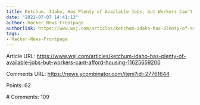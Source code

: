 ```yaml
---
title: Ketchum, Idaho, Has Plenty of Available Jobs, but Workers Can’t Afford Housing
date: "2021-07-07 14:41:13"
author: Hacker News Frontpage
authorlink: https://www.wsj.com/articles/ketchum-idaho-has-plenty-of-available-jobs-but-workers-cant-afford-housing-11625659200
tags:
- Hacker-News-Frontpage
---
```


<p>Article URL: <a href="https://www.wsj.com/articles/ketchum-idaho-has-plenty-of-available-jobs-but-workers-cant-afford-housing-11625659200">https://www.wsj.com/articles/ketchum-idaho-has-plenty-of-available-jobs-but-workers-cant-afford-housing-11625659200</a></p>
<p>Comments URL: <a href="https://news.ycombinator.com/item?id=27761644">https://news.ycombinator.com/item?id=27761644</a></p>
<p>Points: 62</p>
<p># Comments: 109</p>
